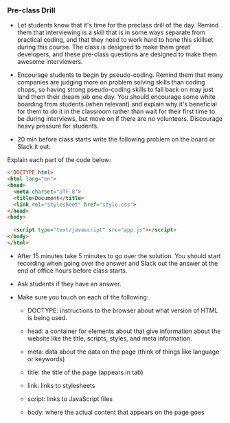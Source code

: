 ### Pre-class Drill

* Let students know that it's time for the preclass drill of the day. Remind them that interviewing is a skill that is in some ways separate from practical coding, and that they need to work hard to hone this skillset during this course. The class is designed to make them great developers, and these pre-class questions are designed to make them awesome interviewers.

* Encourage students to begin by pseudo-coding. Remind them that many companies are judging more on problem solving skills than coding chops, so having strong pseudo-coding skills to fall back on may just land them their dream job one day. You should encourage some white boarding from students (when relevant) and explain why it's beneficial for them to do it in the classroom rather than wait for their first time to be during interviews, but move on if there are no volunteers. Discourage heavy pressure for students.

* 20 min before class starts write the following problem on the board or Slack it out:

Explain each part of the code below:

```html
<!DOCTYPE html>
<html lang="en">
<head>
  <meta charset="UTF-8">
  <title>Document</title>
  <link rel="stylesheet" href="style.css">
</head>
<body>
  
  <script type="text/javascript" src="app.js"></script>
</body>
</html>
```
 
* After 15 minutes take 5 minutes to go over the solution. You should start recording when going over the answer and Slack out the answer at the end of office hours before class starts.

* Ask students if they have an answer. 

* Make sure you touch on each of the following:

  * DOCTYPE: instructions to the browser about what version of HTML is being used.

  * head: a container for elements about that give information about the website like the title, scripts, styles, and meta information. 

  * meta: data about the data on the page (think of things like language or keywords)

  * title: the title of the page (appears in tab)

  * link: links to stylesheets
  
  * script: links to JavaScript files

  * body: where the actual content that appears on the page goes
